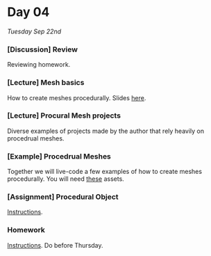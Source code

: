 # Day 04 

*Tuesday Sep 22nd*


### [Discussion] Review
Reviewing homework.

### [Lecture] Mesh basics
How to create meshes procedurally. Slides [here](Resources/Mesh.pdf).

### [Lecture] Procural Mesh projects
Diverse examples of projects made by the author that rely heavily on procedrual meshes.

### [Example] Procedrual Meshes
Together we will live-code a few examples of how to create meshes procedurally. You will need [these](Resources/ProceduralMeshExampleAssets.unitypackage) assets.

### [Assignment] Procedural Object
[Instructions](Assignment_Procedural_Object.md).

### Homework
[Instructions](Homework04.md). Do before Thursday.